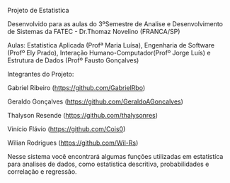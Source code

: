 Projeto de Estatistica 

Desenvolvido para as aulas do 3ºSemestre de Analise e Desenvolvimento de Sistemas da FATEC - Dr.Thomaz Novelino (FRANCA/SP)

Aulas: Estatistica Aplicada (Profª Maria Luísa), Engenharia de Software (Profº Ely Prado), 
Interação Humano-Computador(Profº Jorge Luís) e Estrutura de Dados (Profº Fausto Gonçalves)

Integrantes do Projeto: 

Gabriel Ribeiro (https://github.com/GabrielRbo)

Geraldo Gonçalves (https://github.com/GeraldoAGoncalves)

Thalyson Resende (https://github.com/thalysonres)

Vinício Flávio (https://github.com/Cois0)

Wilian Rodrigues (https://github.com/Wil-Rs)



Nesse sistema você encontrará algumas funções utilizadas em estatistíca para analises de dados, como estatistica descritiva, 
probabilidades e correlação e regressão.




